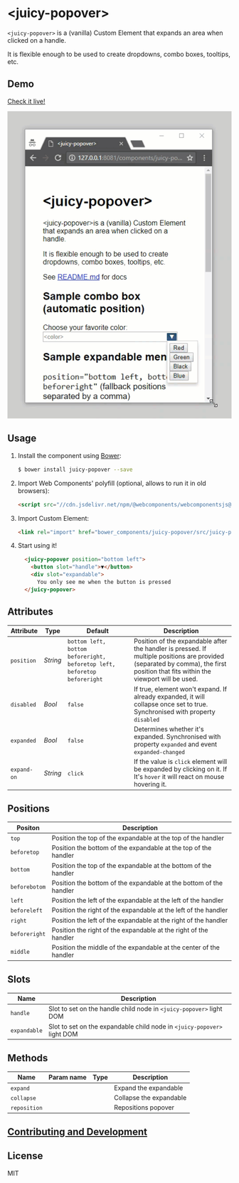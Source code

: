 # &lt;juicy-popover&gt;

`<juicy-popover>` is a (vanilla) Custom Element that expands an area when clicked on a handle.

It is flexible enough to be used to create dropdowns, combo boxes, tooltips, etc.

## Demo

[Check it live!](http://juicy.github.io/juicy-popover)

![Screen recording](docs/demo.gif)

## Usage

1. Install the component using [Bower](http://bower.io/):

    ```sh
    $ bower install juicy-popover --save
    ```

2. Import Web Components' polyfill (optional, allows to run it in old browsers):

    ```html
    <script src="//cdn.jsdelivr.net/npm/@webcomponents/webcomponentsjs@1.0.17/webcomponents-lite.min.js"></script>
    ```

3. Import Custom Element:

    ```html
    <link rel="import" href="bower_components/juicy-popover/src/juicy-popover.html">
    ```

4. Start using it!

    ```html
      <juicy-popover position="bottom left">
        <button slot="handle">▼</button>
        <div slot="expandable">
          You only see me when the button is pressed
      </juicy-popover>
    ```

## Attributes

Attribute            | Type           | Default       | Description
---                  | ---            | ---           | ---
`position`           | *String*       | `bottom left, bottom beforeright, beforetop left, beforetop beforeright` | Position of the expandable after the handler is pressed. If multiple positions are provided (separated by comma), the first position that fits within the viewport will be used.
`disabled`           | *Bool*         | `false`       | If true, element won't expand. If already expanded, it will collapse once set to true. Synchronised with property `disabled`
`expanded`           | *Bool*         | `false`       | Determines whether it's expanded. Synchronised with property `expanded` and event `expanded-changed`
`expand-on`          | *String*       | `click`       | If the value is `click` element will be expanded by clicking on it. If It's `hover` it will react on mouse hovering it.

## Positions

Positon              | Description
---                  | ---    
`top`                | Position the top of the expandable at the top of the handler
`beforetop`          | Position the bottom of the expandable at the top of the handler
`bottom`             | Position the top of the expandable at the bottom of the handler
`beforebotom`        | Position the bottom of the expandable at the bottom of the handler
`left`               | Position the left of the expandable at the left of the handler
`beforeleft`         | Position the right of the expandable at the left of the handler
`right`              | Position the left of the expandable at the right of the handler
`beforeright`        | Position the right of the expandable at the right of the handler
`middle`			 | Position the middle of the expandable at the center of the handler

## Slots
Name                 | Description
---                  | ---
`handle`             | Slot to set on the handle child node in `<juicy-popover>` light DOM
`expandable`         | Slot to set on the expandable child node in `<juicy-popover>` light DOM

## Methods

Name               | Param name | Type      | Description
---                | ---        | ---       | ---
`expand`           |            |           | Expand the expandable
`collapse`         |            |           | Collapse the expandable
`reposition`       |            |           | Repositions popover

## [Contributing and Development](CONTRIBUTING.md)

## License

MIT
